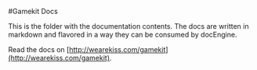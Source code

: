#Gamekit Docs

This is the folder with the documentation contents.
The docs are written in markdown and flavored in a way they can be consumed by docEngine.

Read the docs on [http://wearekiss.com/gamekit](http://wearekiss.com/gamekit).